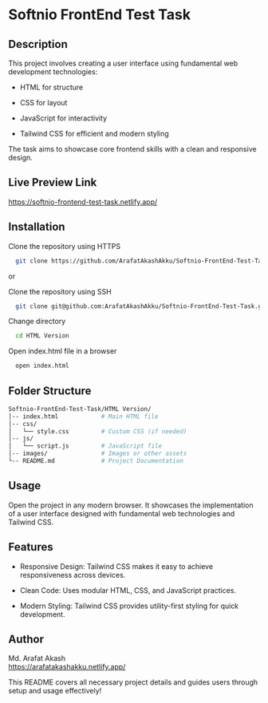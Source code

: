 
# Softnio FrontEnd Test Task

## Description

This project involves creating a user interface using fundamental web development technologies:

* HTML for structure   

* CSS for layout

* JavaScript for interactivity  

* Tailwind CSS for efficient and modern styling


The task aims to showcase core frontend skills with a clean and responsive design.



## Live Preview Link 

https://softnio-frontend-test-task.netlify.app/


## Installation

Clone the repository using HTTPS

```bash
  git clone https://github.com/ArafatAkashAkku/Softnio-FrontEnd-Test-Task.git
```
or

Clone the repository using SSH

```bash
  git clone git@github.com:ArafatAkashAkku/Softnio-FrontEnd-Test-Task.git
  ```

Change directory

```bash
  cd HTML Version
```

Open index.html file in a browser

```bash
  open index.html
```


  
## Folder Structure

```bash
Softnio-FrontEnd-Test-Task/HTML Version/  
│-- index.html            # Main HTML file  
│-- css/
│   └── style.css         # Custom CSS (if needed)  
│-- js/
│   └── script.js         # JavaScript file  
│-- images/               # Images or other assets  
└-- README.md             # Project Documentation  
```

## Usage

Open the project in any modern browser. It showcases the implementation of a user interface designed with fundamental web technologies and Tailwind CSS.

## Features

* Responsive Design: Tailwind CSS makes it easy to achieve responsiveness across devices.  

* Clean Code: Uses modular HTML, CSS, and JavaScript practices.  

* Modern Styling: Tailwind CSS provides utility-first styling for quick development.  

## Author

Md. Arafat Akash  
https://arafatakashakku.netlify.app/  

This README covers all necessary project details and guides users through setup and usage effectively!